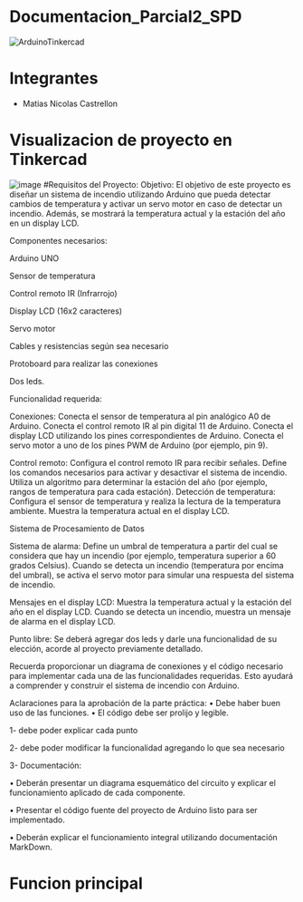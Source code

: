 # Documentacion_Parcial2_SPD
![ArduinoTinkercad](https://github.com/YieldingAsh/Documentacion_Parcial_SPD/assets/99512390/bab40be3-f0c3-4d94-9956-880f75f535fe)
# Integrantes
- Matias Nicolas Castrellon
# Visualizacion de proyecto en Tinkercad 
![image](https://github.com/YieldingAsh/SPD2_Practico/assets/99512390/4f36db6e-df14-4303-bed6-570cae1db6f9)
#Requisitos del Proyecto:
Objetivo:
El objetivo de este proyecto es diseñar un sistema de incendio utilizando Arduino que pueda
detectar cambios de temperatura y activar un servo motor en caso de detectar un incendio.
Además, se mostrará la temperatura actual y la estación del año en un display LCD.

Componentes necesarios:

Arduino UNO

Sensor de temperatura

Control remoto IR (Infrarrojo)

Display LCD (16x2 caracteres)

Servo motor

Cables y resistencias según sea necesario

Protoboard para realizar las conexiones

Dos leds.

Funcionalidad requerida:

Conexiones:
Conecta el sensor de temperatura al pin analógico A0 de Arduino.
Conecta el control remoto IR al pin digital 11 de Arduino.
Conecta el display LCD utilizando los pines correspondientes de Arduino.
Conecta el servo motor a uno de los pines PWM de Arduino (por ejemplo, pin 9).

Control remoto:
Configura el control remoto IR para recibir señales.
Define los comandos necesarios para activar y desactivar el sistema de incendio.
Utiliza un algoritmo para determinar la estación del año (por ejemplo, rangos de temperatura
para cada estación).
Detección de temperatura:
Configura el sensor de temperatura y realiza la lectura de la temperatura ambiente.
Muestra la temperatura actual en el display LCD.

Sistema de Procesamiento de Datos

Sistema de alarma:
Define un umbral de temperatura a partir del cual se considera que hay un incendio (por
ejemplo, temperatura superior a 60 grados Celsius).
Cuando se detecta un incendio (temperatura por encima del umbral), se activa el servo
motor para simular una respuesta del sistema de incendio.

Mensajes en el display LCD:
Muestra la temperatura actual y la estación del año en el display LCD.
Cuando se detecta un incendio, muestra un mensaje de alarma en el display LCD.

Punto libre:
Se deberá agregar dos leds y darle una funcionalidad de su elección, acorde al
proyecto previamente detallado.

Recuerda proporcionar un diagrama de conexiones y el código necesario para implementar
cada una de las funcionalidades requeridas. Esto ayudará a comprender y construir el
sistema de incendio con Arduino.

Aclaraciones para la aprobación de la parte práctica:
• Debe haber buen uso de las funciones.
• El código debe ser prolijo y legible.

1- debe poder explicar cada punto

2- debe poder modificar la funcionalidad agregando lo que sea necesario

3- Documentación:

• Deberán presentar un diagrama esquemático del circuito y explicar el
funcionamiento aplicado de cada componente.

• Presentar el código fuente del proyecto de Arduino listo para ser
implementado.

• Deberán explicar el funcionamiento integral utilizando documentación
MarkDown.

# Funcion principal
